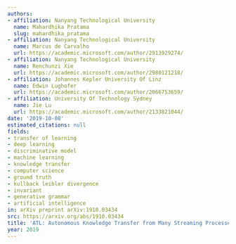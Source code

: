```yaml
---
authors:
- affiliation: Nanyang Technological University
  name: Mahardhika Pratama
  slug: mahardhika_pratama
- affiliation: Nanyang Technological University
  name: Marcus de Carvalho
  url: https://academic.microsoft.com/author/2913929274/
- affiliation: Nanyang Technological University
  name: Renchunzi Xie
  url: https://academic.microsoft.com/author/2980121218/
- affiliation: Johannes Kepler University Of Linz
  name: Edwin Lughofer
  url: https://academic.microsoft.com/author/2066753659/
- affiliation: University Of Technology Sydney
  name: Jie Lu
  url: https://academic.microsoft.com/author/2133821044/
date: '2019-10-08'
estimated_citations: null
fields:
- transfer of learning
- deep learning
- discriminative model
- machine learning
- knowledge transfer
- computer science
- ground truth
- kullback leibler divergence
- invariant
- generative grammar
- artificial intelligence
in: arXiv preprint arXiv:1910.03434
src: https://arxiv.org/abs/1910.03434
title: 'ATL: Autonomous Knowledge Transfer from Many Streaming Processes'
year: 2019
---
```

